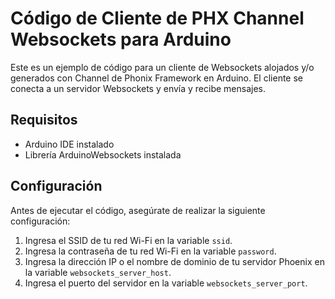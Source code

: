 # Código de Cliente de PHX Channel Websockets para Arduino

Este es un ejemplo de código para un cliente de Websockets alojados y/o generados con Channel de Phonix Framework en Arduino. El cliente se conecta a un servidor Websockets y envía y recibe mensajes.

## Requisitos

- Arduino IDE instalado
- Librería ArduinoWebsockets instalada

## Configuración

Antes de ejecutar el código, asegúrate de realizar la siguiente configuración:

1. Ingresa el SSID de tu red Wi-Fi en la variable `ssid`.
2. Ingresa la contraseña de tu red Wi-Fi en la variable `password`.
3. Ingresa la dirección IP o el nombre de dominio de tu servidor Phoenix en la variable `websockets_server_host`.
4. Ingresa el puerto del servidor en la variable `websockets_server_port`.
